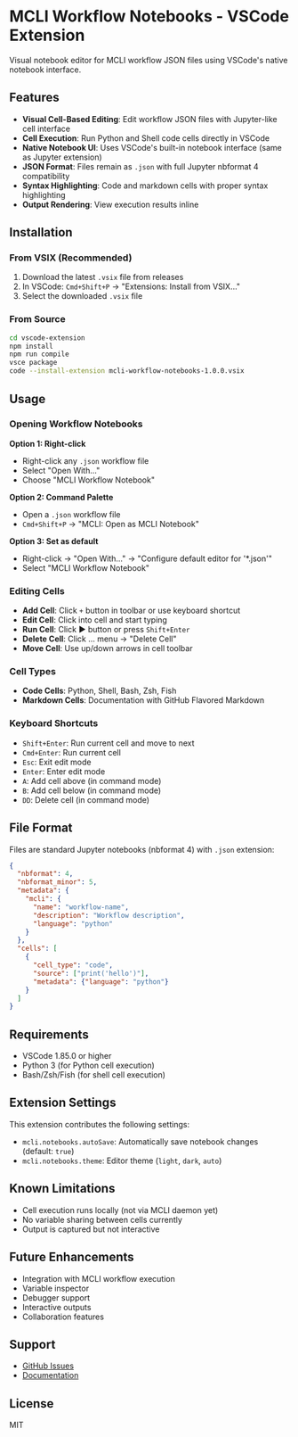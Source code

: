 # MCLI Workflow Notebooks - VSCode Extension

Visual notebook editor for MCLI workflow JSON files using VSCode's native notebook interface.

## Features

- **Visual Cell-Based Editing**: Edit workflow JSON files with Jupyter-like cell interface
- **Cell Execution**: Run Python and Shell code cells directly in VSCode
- **Native Notebook UI**: Uses VSCode's built-in notebook interface (same as Jupyter extension)
- **JSON Format**: Files remain as `.json` with full Jupyter nbformat 4 compatibility
- **Syntax Highlighting**: Code and markdown cells with proper syntax highlighting
- **Output Rendering**: View execution results inline

## Installation

### From VSIX (Recommended)

1. Download the latest `.vsix` file from releases
2. In VSCode: `Cmd+Shift+P` → "Extensions: Install from VSIX..."
3. Select the downloaded `.vsix` file

### From Source

```bash
cd vscode-extension
npm install
npm run compile
vsce package
code --install-extension mcli-workflow-notebooks-1.0.0.vsix
```

## Usage

### Opening Workflow Notebooks

**Option 1: Right-click**
- Right-click any `.json` workflow file
- Select "Open With..."
- Choose "MCLI Workflow Notebook"

**Option 2: Command Palette**
- Open a `.json` workflow file
- `Cmd+Shift+P` → "MCLI: Open as MCLI Notebook"

**Option 3: Set as default**
- Right-click → "Open With..." → "Configure default editor for '*.json'"
- Select "MCLI Workflow Notebook"

### Editing Cells

- **Add Cell**: Click `+` button in toolbar or use keyboard shortcut
- **Edit Cell**: Click into cell and start typing
- **Run Cell**: Click ▶ button or press `Shift+Enter`
- **Delete Cell**: Click ... menu → "Delete Cell"
- **Move Cell**: Use up/down arrows in cell toolbar

### Cell Types

- **Code Cells**: Python, Shell, Bash, Zsh, Fish
- **Markdown Cells**: Documentation with GitHub Flavored Markdown

### Keyboard Shortcuts

- `Shift+Enter`: Run current cell and move to next
- `Cmd+Enter`: Run current cell
- `Esc`: Exit edit mode
- `Enter`: Enter edit mode
- `A`: Add cell above (in command mode)
- `B`: Add cell below (in command mode)
- `DD`: Delete cell (in command mode)

## File Format

Files are standard Jupyter notebooks (nbformat 4) with `.json` extension:

```json
{
  "nbformat": 4,
  "nbformat_minor": 5,
  "metadata": {
    "mcli": {
      "name": "workflow-name",
      "description": "Workflow description",
      "language": "python"
    }
  },
  "cells": [
    {
      "cell_type": "code",
      "source": ["print('hello')"],
      "metadata": {"language": "python"}
    }
  ]
}
```

## Requirements

- VSCode 1.85.0 or higher
- Python 3 (for Python cell execution)
- Bash/Zsh/Fish (for shell cell execution)

## Extension Settings

This extension contributes the following settings:

- `mcli.notebooks.autoSave`: Automatically save notebook changes (default: `true`)
- `mcli.notebooks.theme`: Editor theme (`light`, `dark`, `auto`)

## Known Limitations

- Cell execution runs locally (not via MCLI daemon yet)
- No variable sharing between cells currently
- Output is captured but not interactive

## Future Enhancements

- Integration with MCLI workflow execution
- Variable inspector
- Debugger support
- Interactive outputs
- Collaboration features

## Support

- [GitHub Issues](https://github.com/gwicho38/mcli/issues)
- [Documentation](https://github.com/gwicho38/mcli/blob/main/docs/workflow-notebooks.md)

## License

MIT
